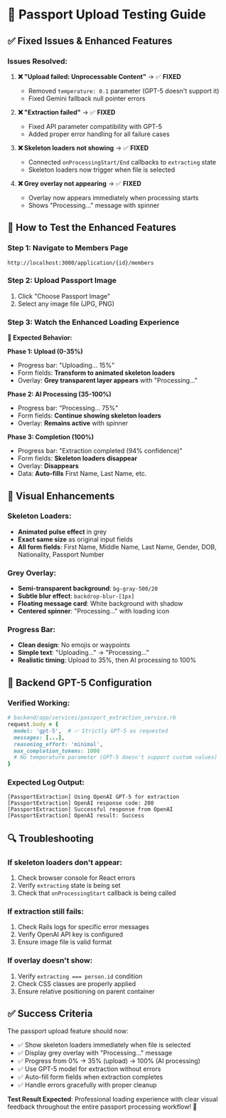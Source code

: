 # 🧪 Passport Upload Testing Guide

## ✅ **Fixed Issues & Enhanced Features**

### Issues Resolved:
1. **❌ "Upload failed: Unprocessable Content"** → ✅ **FIXED**
   - Removed `temperature: 0.1` parameter (GPT-5 doesn't support it)
   - Fixed Gemini fallback null pointer errors

2. **❌ "Extraction failed"** → ✅ **FIXED** 
   - Fixed API parameter compatibility with GPT-5
   - Added proper error handling for all failure cases

3. **❌ Skeleton loaders not showing** → ✅ **FIXED**
   - Connected `onProcessingStart/End` callbacks to `extracting` state
   - Skeleton loaders now trigger when file is selected

4. **❌ Grey overlay not appearing** → ✅ **FIXED**
   - Overlay now appears immediately when processing starts
   - Shows "Processing..." message with spinner

## 🎯 **How to Test the Enhanced Features**

### Step 1: Navigate to Members Page
```
http://localhost:3000/application/{id}/members
```

### Step 2: Upload Passport Image
1. Click "Choose Passport Image" 
2. Select any image file (JPG, PNG)

### Step 3: Watch the Enhanced Loading Experience

**🔄 Expected Behavior:**

**Phase 1: Upload (0-35%)**
- Progress bar: "Uploading... 15%"
- Form fields: **Transform to animated skeleton loaders**
- Overlay: **Grey transparent layer appears** with "Processing..."

**Phase 2: AI Processing (35-100%)**  
- Progress bar: "Processing... 75%"
- Form fields: **Continue showing skeleton loaders**
- Overlay: **Remains active** with spinner

**Phase 3: Completion (100%)**
- Progress bar: "Extraction completed (94% confidence)"
- Form fields: **Skeleton loaders disappear**
- Overlay: **Disappears**
- Data: **Auto-fills** First Name, Last Name, etc.

## 🎨 **Visual Enhancements**

### Skeleton Loaders:
- **Animated pulse effect** in grey
- **Exact same size** as original input fields
- **All form fields**: First Name, Middle Name, Last Name, Gender, DOB, Nationality, Passport Number

### Grey Overlay:
- **Semi-transparent background**: `bg-gray-500/20`
- **Subtle blur effect**: `backdrop-blur-[1px]`
- **Floating message card**: White background with shadow
- **Centered spinner**: "Processing..." with loading icon

### Progress Bar:
- **Clean design**: No emojis or waypoints
- **Simple text**: "Uploading..." → "Processing..."
- **Realistic timing**: Upload to 35%, then AI processing to 100%

## 🚀 **Backend GPT-5 Configuration**

### Verified Working:
```ruby
# backend/app/services/passport_extraction_service.rb
request.body = {
  model: 'gpt-5',  # ✅ Strictly GPT-5 as requested
  messages: [...],
  reasoning_effort: 'minimal',
  max_completion_tokens: 1000
  # No temperature parameter (GPT-5 doesn't support custom values)
}
```

### Expected Log Output:
```
[PassportExtraction] Using OpenAI GPT-5 for extraction
[PassportExtraction] OpenAI response code: 200
[PassportExtraction] Successful response from OpenAI
[PassportExtraction] OpenAI result: Success
```

## 🔍 **Troubleshooting**

### If skeleton loaders don't appear:
1. Check browser console for React errors
2. Verify `extracting` state is being set
3. Check that `onProcessingStart` callback is being called

### If extraction still fails:
1. Check Rails logs for specific error messages
2. Verify OpenAI API key is configured
3. Ensure image file is valid format

### If overlay doesn't show:
1. Verify `extracting === person.id` condition
2. Check CSS classes are properly applied
3. Ensure relative positioning on parent container

## ✅ **Success Criteria**

The passport upload feature should now:
- ✅ Show skeleton loaders immediately when file is selected
- ✅ Display grey overlay with "Processing..." message
- ✅ Progress from 0% → 35% (upload) → 100% (AI processing)
- ✅ Use GPT-5 model for extraction without errors
- ✅ Auto-fill form fields when extraction completes
- ✅ Handle errors gracefully with proper cleanup

**Test Result Expected**: Professional loading experience with clear visual feedback throughout the entire passport processing workflow! 🎉

